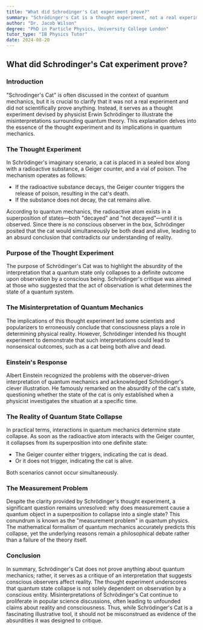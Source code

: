 ```yaml
---
title: "What did Schrodinger's Cat experiment prove?"
summary: "Schrödinger's Cat is a thought experiment, not a real experiment. It was created to illustrate the absurdity of the idea that quantum particles only collapse into a single state when observed. The experiment shows that quantum state collapse is not driven by conscious observers but by any interaction. It highlights the 'measurement problem' in quantum physics: why does a measurement collapse a quantum object from a superposition of states to a single definite state?"
author: "Dr. Jacob Wilson"
degree: "PhD in Particle Physics, University College London"
tutor_type: "IB Physics Tutor"
date: 2024-08-20
---
```


## What did Schrodinger's Cat experiment prove?

### Introduction
"Schrodinger's Cat" is often discussed in the context of quantum mechanics, but it is crucial to clarify that it was not a real experiment and did not scientifically prove anything. Instead, it serves as a thought experiment devised by physicist Erwin Schrödinger to illustrate the misinterpretations surrounding quantum theory. This explanation delves into the essence of the thought experiment and its implications in quantum mechanics.

### The Thought Experiment
In Schrödinger's imaginary scenario, a cat is placed in a sealed box along with a radioactive substance, a Geiger counter, and a vial of poison. The mechanism operates as follows:
- If the radioactive substance decays, the Geiger counter triggers the release of poison, resulting in the cat's death.
- If the substance does not decay, the cat remains alive.

According to quantum mechanics, the radioactive atom exists in a superposition of states—both "decayed" and "not decayed"—until it is observed. Since there is no conscious observer in the box, Schrödinger posited that the cat would simultaneously be both dead and alive, leading to an absurd conclusion that contradicts our understanding of reality.

### Purpose of the Thought Experiment
The purpose of Schrödinger's Cat was to highlight the absurdity of the interpretation that a quantum state only collapses to a definite outcome upon observation by a conscious being. Schrödinger's critique was aimed at those who suggested that the act of observation is what determines the state of a quantum system. 

### The Misinterpretation of Quantum Mechanics
The implications of this thought experiment led some scientists and popularizers to erroneously conclude that consciousness plays a role in determining physical reality. However, Schrödinger intended his thought experiment to demonstrate that such interpretations could lead to nonsensical outcomes, such as a cat being both alive and dead.

### Einstein's Response
Albert Einstein recognized the problems with the observer-driven interpretation of quantum mechanics and acknowledged Schrödinger's clever illustration. He famously remarked on the absurdity of the cat's state, questioning whether the state of the cat is only established when a physicist investigates the situation at a specific time. 

### The Reality of Quantum State Collapse
In practical terms, interactions in quantum mechanics determine state collapse. As soon as the radioactive atom interacts with the Geiger counter, it collapses from its superposition into one definite state:
- The Geiger counter either triggers, indicating the cat is dead.
- Or it does not trigger, indicating the cat is alive.

Both scenarios cannot occur simultaneously.

### The Measurement Problem
Despite the clarity provided by Schrödinger's thought experiment, a significant question remains unresolved: why does measurement cause a quantum object in a superposition to collapse into a single state? This conundrum is known as the "measurement problem" in quantum physics. The mathematical formalism of quantum mechanics accurately predicts this collapse, yet the underlying reasons remain a philosophical debate rather than a failure of the theory itself.

### Conclusion
In summary, Schrödinger's Cat does not prove anything about quantum mechanics; rather, it serves as a critique of an interpretation that suggests conscious observers affect reality. The thought experiment underscores that quantum state collapse is not solely dependent on observation by a conscious entity. Misinterpretations of Schrödinger's Cat continue to proliferate in popular science discussions, often leading to unfounded claims about reality and consciousness. Thus, while Schrödinger's Cat is a fascinating illustrative tool, it should not be misconstrued as evidence of the absurdities it was designed to critique.
    